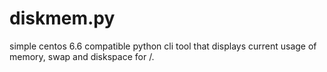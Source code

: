 diskmem.py
==========

simple centos 6.6 compatible python cli tool that displays current usage of memory, swap and diskspace for /.
